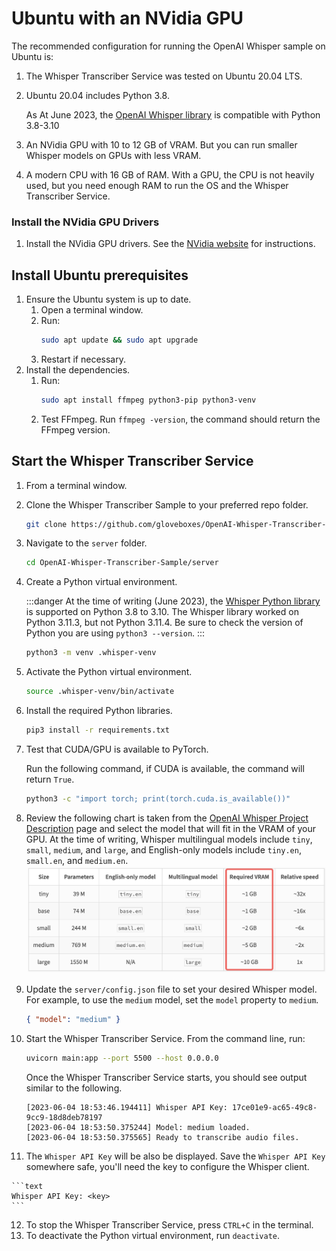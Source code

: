 # Ubuntu with an NVidia GPU

The recommended configuration for running the OpenAI Whisper sample on Ubuntu is:

1. The Whisper Transcriber Service was tested on Ubuntu 20.04 LTS.
1. Ubuntu 20.04 includes Python 3.8.

    As At June 2023, the [OpenAI Whisper library](https://pypi.org/project/openai-whisper/) is compatible with Python 3.8-3.10

2. An NVidia GPU with 10 to 12 GB of VRAM. But you can run smaller Whisper models on GPUs with less VRAM.
3. A modern CPU with 16 GB of RAM. With a GPU, the CPU is not heavily used, but you need enough RAM to run the OS and the Whisper Transcriber Service.

### Install the NVidia GPU Drivers

1. Install the NVidia GPU drivers. See the [NVidia website](https://www.nvidia.com/Download/index.aspx) for instructions.

## Install Ubuntu prerequisites

1. Ensure the Ubuntu system is up to date.
   1. Open a terminal window.
   2. Run:
        ```bash
        sudo apt update && sudo apt upgrade
        ```
   3. Restart if necessary.
2. Install the dependencies. 
   1. Run:
        ```bash
        sudo apt install ffmpeg python3-pip python3-venv
        ```
   2. Test FFmpeg. Run `ffmpeg -version`, the command should return the FFmpeg version.


## Start the Whisper Transcriber Service

1. From a terminal window.
2. Clone the Whisper Transcriber Sample to your preferred repo folder.

    ```bash
    git clone https://github.com/gloveboxes/OpenAI-Whisper-Transcriber-Sample.git
    ```

3. Navigate to the `server` folder.

    ```bash
    cd OpenAI-Whisper-Transcriber-Sample/server
    ```

4. Create a Python virtual environment.

    :::danger
    At the time of writing (June 2023), the [Whisper Python library](https://pypi.org/project/openai-whisper) is supported on Python 3.8 to 3.10. The Whisper library worked on Python 3.11.3, but not Python 3.11.4. Be sure to check the version of Python you are using `python3 --version`.
    :::

    ```bash
    python3 -m venv .whisper-venv
    ```

5. Activate the Python virtual environment.

    ```bash
    source .whisper-venv/bin/activate
    ```

6. Install the required Python libraries.

    ```bash
    pip3 install -r requirements.txt
    ```

7. Test that CUDA/GPU is available to PyTorch.

   Run the following command, if CUDA is available, the command will return `True`.

    ```bash
    python3 -c "import torch; print(torch.cuda.is_available())"
    ```

8. Review the following chart is taken from the [OpenAI Whisper Project Description](https://pypi.org/project/openai-whisper/) page and select the model that will fit in the VRAM of your GPU. At the time of writing, Whisper multilingual models include `tiny`, `small`, `medium`, and `large`, and English-only models include `tiny.en`, `small.en`, and `medium.en`.
   ![](../media/whisper_model_selection.png)

9.  Update the `server/config.json` file to set your desired Whisper model. For example, to use the `medium` model, set the `model` property to `medium`.

    ```json
    { "model": "medium" }
    ```

10.  Start the Whisper Transcriber Service. From the command line, run:

        ```bash
        uvicorn main:app --port 5500 --host 0.0.0.0
        ```

        Once the Whisper Transcriber Service starts, you should see output similar to the following.

        ```text
        [2023-06-04 18:53:46.194411] Whisper API Key: 17ce01e9-ac65-49c8-9cc9-18d8deb78197
        [2023-06-04 18:53:50.375244] Model: medium loaded.
        [2023-06-04 18:53:50.375565] Ready to transcribe audio files.
        ```

11.  The `Whisper API Key` will be also be displayed. Save the `Whisper API Key` somewhere safe, you'll need the key to configure the Whisper client.

    ```text
    Whisper API Key: <key>
    ```

12. To stop the Whisper Transcriber Service, press `CTRL+C` in the terminal.
13. To deactivate the Python virtual environment, run `deactivate`.
